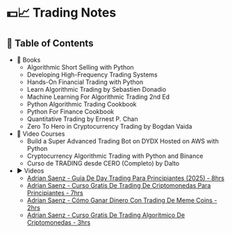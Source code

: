 # 💵📈 Trading Notes

## 📄 Table of Contents

- 📕 Books
  - Algorithmic Short Selling with Python
  - Developing High-Frequency Trading Systems
  - Hands-On Financial Trading with Python
  - Learn Algorithmic Trading by Sebastien Donadio
  - Machine Learning For Algorithmic Trading 2nd Ed
  - Python Algorithmic Trading Cookbook
  - Python For Finance Cookbook
  - Quantitative Trading by Ernest P. Chan
  - Zero To Hero in Cryptocurrency Trading by Bogdan Vaida
- 🎥 Video Courses
  - Build a Super Advanced Trading Bot on DYDX Hosted on AWS with Python
  - Cryptocurrency Algorithmic Trading with Python and Binance
  - Curso de TRADING desde CERO (Completo) by Dalto
- ▶️ Videos
  - [Adrian Saenz - Guía De Day Trading Para Principiantes (2025) - 8hrs](https://www.youtube.com/watch?v=svtKOeFf7Ow)
  - [Adrian Saenz - Curso Gratis De Trading De Criptomonedas Para Principiantes - 7hrs](https://youtu.be/NToSh0v3QnU)
  - [Adrian Saenz - Cómo Ganar Dinero Con Trading De Meme Coins - 2hrs](https://youtu.be/wy4onaf39RA)
  - [Adrian Saenz - Curso Gratis De Trading Algorítmico De Criptomonedas - 3hrs](https://youtu.be/SiXWX0WsNS8)
